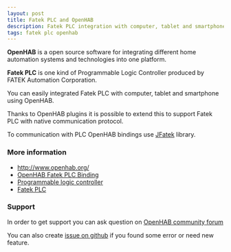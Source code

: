```yaml
---
layout: post
title: Fatek PLC and OpenHAB
description: Fatek PLC integration with computer, tablet and smartphone using OpenHAB
tags: fatek plc openhab
---
```


**OpenHAB** is a open source software for integrating different home automation systems
and technologies into one platform.

**Fatek PLC** is one kind of Programmable Logic Controller produced by FATEK Automation Corporation.

You can easily integrated Fatek PLC with computer, tablet and smartphone using OpenHAB.
<!-- -->

Thanks to OpenHAB plugins it is possible to extend this to support Fatek PLC with native communication protocol.

To communication with PLC OpenHAB bindings use [JFatek](/jfatek/) library.

### More information
 * <http://www.openhab.org/>
 * [OpenHAB Fatek PLC Binding](https://github.com/openhab/openhab/wiki/Fatek-PLC-Binding)
 * [Programmable logic controller](https://en.wikipedia.org/wiki/Programmable_logic_controller)
 * [Fatek PLC](http://www.fatek.com/en/prod.php?catId=1)

### Support
In order to get support you can ask question on [OpenHAB community forum](https://community.openhab.org/)

You can also create [issue on github](https://github.com/openhab/openhab/issues)
if you found some error or need new feature.

